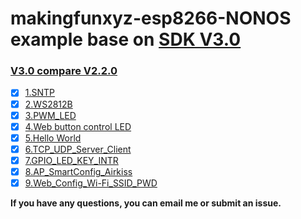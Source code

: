 # makingfunxyz-esp8266-NONOS example base on [SDK V3.0](https://github.com/espressif/ESP8266_NONOS_SDK/tree/release/v3.0.0)

### [V3.0 compare V2.2.0](https://github.com/imliubo/makingfunxyz-esp8266/blob/master/makingfunxyz-esp8266-NONOS/SDK-V3.0-New-Features.md)

- [x] [1.SNTP](https://github.com/imliubo/makingfunxyz-esp8266/tree/master/makingfunxyz-esp8266-NONOS/1.SNTP)
- [x] [2.WS2812B](https://github.com/imliubo/makingfunxyz-esp8266/tree/master/makingfunxyz-esp8266-NONOS/2.WS2812B)
- [x] [3.PWM_LED](https://github.com/imliubo/makingfunxyz-esp8266/tree/master/makingfunxyz-esp8266-NONOS/3.BreathingLightPWM)
- [x] [4.Web button control LED](https://github.com/imliubo/makingfunxyz-esp8266/tree/master/makingfunxyz-esp8266-NONOS/4.WebControlLED)
- [x] [5.Hello World](https://github.com/imliubo/makingfunxyz-esp8266/tree/master/makingfunxyz-esp8266-NONOS/5.HelloWorld)
- [x] [6.TCP_UDP_Server_Client](https://github.com/imliubo/makingfunxyz-esp8266/tree/master/makingfunxyz-esp8266-NONOS/6.TCP_UDP_Server_Client)
- [x] [7.GPIO_LED_KEY_INTR](https://github.com/imliubo/makingfunxyz-esp8266/tree/master/makingfunxyz-esp8266-NONOS/7.GPIO_LED_KEY_INTR)
- [x] [8.AP_SmartConfig_Airkiss](https://github.com/imliubo/makingfunxyz-esp8266/tree/master/makingfunxyz-esp8266-NONOS/8.AP_SmartConfig_Airkiss)
- [x] [9.Web_Config_Wi-Fi_SSID_PWD](https://github.com/imliubo/makingfunxyz-esp8266/tree/master/makingfunxyz-esp8266-NONOS/9.Web_Config_Wi-Fi_SSID_PWD)

**If you have any questions, you can email me or submit an issue.**


